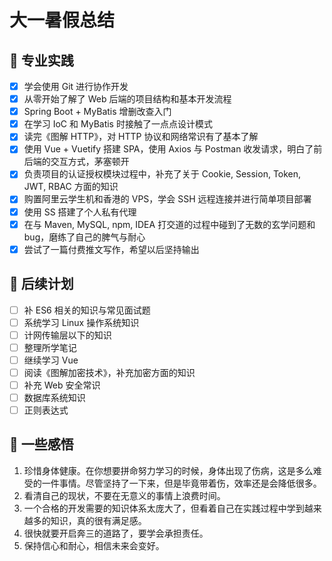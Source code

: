 # 大一暑假总结

## :hammer: 专业实践

+ [x] 学会使用 Git 进行协作开发
+ [x] 从零开始了解了 Web 后端的项目结构和基本开发流程
+ [x] Spring Boot + MyBatis 增删改查入门
+ [x] 在学习 IoC 和 MyBatis 时接触了一点点设计模式
+ [x] 读完《图解 HTTP》，对 HTTP 协议和网络常识有了基本了解
+ [x] 使用 Vue + Vuetify 搭建 SPA，使用 Axios 与 Postman 收发请求，明白了前后端的交互方式，茅塞顿开
+ [x] 负责项目的认证授权模块过程中，补充了关于 Cookie, Session, Token, JWT, RBAC 方面的知识
+ [x] 购置阿里云学生机和香港的 VPS，学会 SSH 远程连接并进行简单项目部署
+ [x] 使用 SS 搭建了个人私有代理
+ [x] 在与 Maven, MySQL, npm, IDEA 打交道的过程中碰到了无数的玄学问题和 bug，磨练了自己的脾气与耐心
+ [x] 尝试了一篇付费推文写作，希望以后坚持输出

## :book: 后续计划

+ [ ] 补 ES6 相关的知识与常见面试题
+ [ ] 系统学习 Linux 操作系统知识
+ [ ] 计网传输层以下的知识
+ [ ] 整理所学笔记
+ [ ] 继续学习 Vue
+ [ ] 阅读《图解加密技术》，补充加密方面的知识
+ [ ] 补充 Web 安全常识
+ [ ] 数据库系统知识
+ [ ] 正则表达式

## :rainbow: 一些感悟

1. 珍惜身体健康。在你想要拼命努力学习的时候，身体出现了伤病，这是多么难受的一件事情。尽管坚持了一下来，但是毕竟带着伤，效率还是会降低很多。
2. 看清自己的现状，不要在无意义的事情上浪费时间。
3. 一个合格的开发需要的知识体系太庞大了，但看着自己在实践过程中学到越来越多的知识，真的很有满足感。
4. 很快就要开启奔三的道路了，要学会承担责任。
5. 保持信心和耐心，相信未来会变好。

